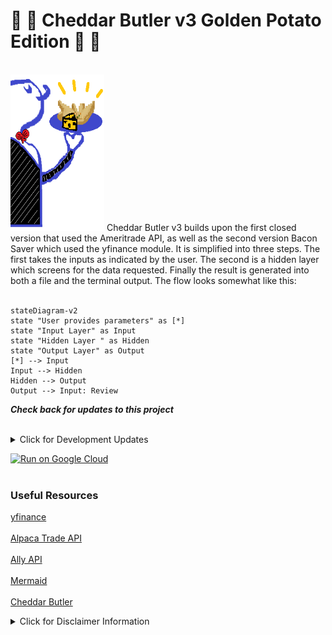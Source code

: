 # :potato: :cheese: Cheddar Butler v3 Golden Potato Edition :potato: :cheese: 
<br>
<img src='logo3goldenpotato.png' alt = 'Golden Potato' width = '150' height = '250'>
Cheddar Butler v3 builds upon the first closed version that used the Ameritrade API,
as well as the second version Bacon Saver which used the yfinance module. It is 
simplified into three steps. The first takes the inputs as indicated by
the user. The second is a hidden layer which screens for the data requested. Finally
the result is generated into both a file and the terminal output. The flow looks somewhat like this:
<br>
<br>

```mermaid
stateDiagram-v2
state "User provides parameters" as [*]
state "Input Layer" as Input
state "Hidden Layer " as Hidden
state "Output Layer" as Output
[*] --> Input
Input --> Hidden
Hidden --> Output
Output --> Input: Review

```
  


***Check back for updates to this project***
<br>
<br>
<details><summary>Click for Development Updates</summary>
<p>
<br>
Pending tasks:
<br>
Deadline: Jan 16, 2023
<br>

- [x] Create iterable list of stock tickers to pass through functions. :test_tube:

*1/4/2023 - Ran into an exception while retrieving option chain data from yfinance, currently monitoring stack trace:*

```python 
   yfinance  "ValueError: Expiration `YYYY-MM-DD` cannot be found. Available expiration are: []"
```
<br>

*1/5/2023 - The input ticker symbol required for the yfinance module needs to be correct. So far the function is iterating through an object list and it is starting with the index of zero, whereas there was a breakthrough late last night when converting this input. If this the case then this new method needs to be grafted into the old code and the old code should be intensively debugged. Furthermore, the option data frame is now cleaned up in experimental mode and this also needs to be merged with the old code. The repository should be on time
to be updated by the deadline.*

- [x] Generate additional sample outputs.:printer:

*1/10/2023 - The Screener.py and start.py modules are now working. Adding sample outputs, while sell function still
needs work.*

*1/16/2023 - Trade execution function will be delayed due to website upgrades. Matplotlib animations of option payoff functions came up as an interesting added application to the outputted Data Frames, if not an interesting separate project in the future.*

- [ ] Create trade execution function.:computer:

<p>
    </details>

[![Run on Google Cloud](https://deploy.cloud.run/button.svg)](https://deploy.cloud.run)<br><br>
### Useful Resources
[yfinance](https://pypi.org/project/yfinance/)<br><br>
[Alpaca Trade API](https://github.com/alpacahq/alpaca-trade-api-python)<br><br>
[Ally API](https://www.ally.com/api/invest/documentation/getting-started/)<br><br>
[Mermaid](https://github.com/mermaid-js/mermaid)<br><br>
[Cheddar Butler](https://www.cheddarbutler.com)

<details><summary>Click for Disclaimer Information</summary>
<p>

#### Notes:

*This project is meant purely for educational purposes only. As with any mathematical model it can be dangerous to rely blindly on results without thorough scrutiny.* 
  
 *Code blocks in this project will be presented in the following format:*  
  
```python
   run Command
```

Good advice:

[![Kenny Rogers- The Gambler](https://img.youtube.com/vi/7hx4gdlfamo/0.jpg)](https://www.youtube.com/watch?v=7hx4gdlfamo)
  
Solid reads:
[![Physics of Wall Street](https://www.amazon.com/Physics-Wall-Street-Predicting-Unpredictable-ebook/dp/B006R8PMJS)](https://www.amazon.com/Physics-Wall-Street-Predicting-Unpredictable-ebook/dp/B006R8PMJS)
  
</p>
</details>


